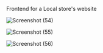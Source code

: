 Frontend for a Local store's website

![Screenshot (54)](https://user-images.githubusercontent.com/110122658/229329994-defa65b6-0c63-4675-af78-fb56ab24d2e8.png)





![Screenshot (55)](https://user-images.githubusercontent.com/110122658/229330003-448eadd6-3982-4022-8df9-58d55d1abc87.png)





![Screenshot (56)](https://user-images.githubusercontent.com/110122658/229330008-8e336425-d56c-4f02-9fde-89a5a3744d8b.png)

